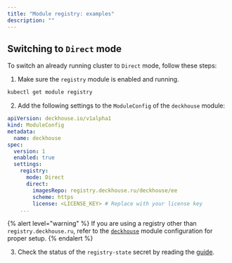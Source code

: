 ```yaml
---
title: "Module registry: examples"
description: ""
---
```


## Switching to `Direct` mode

To switch an already running cluster to `Direct` mode, follow these steps:

1. Make sure the `registry` module is enabled and running.

```bash
kubectl get module registry
```

<!-- markdownlint-disable MD029 -->
2. Add the following settings to the `ModuleConfig` of the `deckhouse` module:

```yaml
apiVersion: deckhouse.io/v1alpha1
kind: ModuleConfig
metadata:
  name: deckhouse
spec:
  version: 1
  enabled: true
  settings:
    registry:
      mode: Direct
      direct:
        imagesRepo: registry.deckhouse.ru/deckhouse/ee
        scheme: https
        license: <LICENSE_KEY> # Replace with your license key
    ...
```

{% alert level="warning" %}
If you are using a registry other than `registry.deckhouse.ru`, refer to the [`deckhouse`](https://deckhouse.io/products/kubernetes-platform/documentation/v1/modules/deckhouse/) module configuration for proper setup.
{% endalert %}

<!-- markdownlint-disable MD029 -->
3. Check the status of the `registry-state` secret by reading the [guide](./faq.html#how-to-check-the-registry-mode-switch-status).
